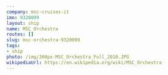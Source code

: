 ```yaml
---
company: msc-cruises-it
imo: 9320099
layout: ship
name: MSC Orchestra
routes: []
slug: msc-orchestra-9320099
tags:
- ship
photo: /img/300px-MSC_Orchestra_Full_2010.JPG
wikipediaUrl: https://en.wikipedia.org/wiki/MSC_Orchestra
---
```

